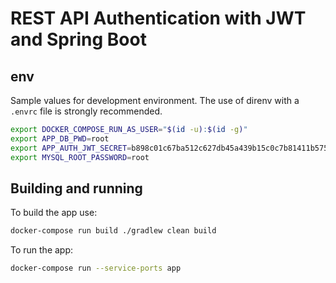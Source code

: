 # REST API Authentication with JWT and Spring Boot

## env

Sample values for development environment. The use of direnv with a `.envrc` file is strongly recommended.

```bash
export DOCKER_COMPOSE_RUN_AS_USER="$(id -u):$(id -g)"
export APP_DB_PWD=root
export APP_AUTH_JWT_SECRET=b898c01c67ba512c627db45a439b15c0c7b81411b5757e4fb0246fd6e24fa74710f002430ae5cdabba38a7caad3db854b99695e76dffbfc8239fe2baf52016d7
export MYSQL_ROOT_PASSWORD=root
```

## Building and running

To build the app use:

```bash
docker-compose run build ./gradlew clean build
```

To run the app:

```bash
docker-compose run --service-ports app
```

